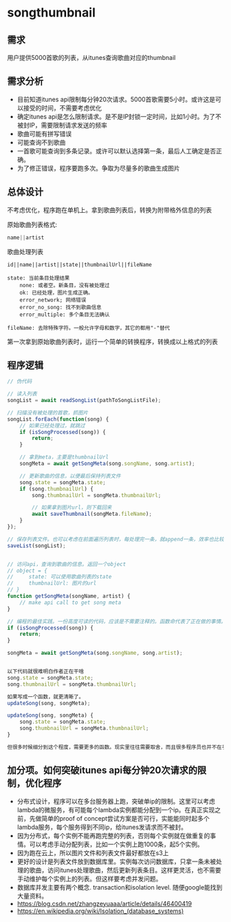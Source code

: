 # songthumbnail

## 需求

用户提供5000首歌的列表，从itunes查询歌曲对应的thumbnail  

## 需求分析

- 目前知道itunes api限制每分钟20次请求。5000首歌需要5小时。或许这是可以接受的时间，不需要考虑优化
- 确定itunes api是怎么限制请求。是不是IP封锁一定时间，比如1小时。为了不被封IP，需要限制请求发送的频率
- 歌曲可能有拼写错误
- 可能查询不到歌曲
- 一首歌可能查询到多条记录。或许可以默认选择第一条，最后人工确定是否正确。
- 为了修正错误，程序要跑多次。争取为尽量多的歌曲生成图片

## 总体设计

不考虑优化，程序跑在单机上。拿到歌曲列表后，转换为附带格外信息的列表

原始歌曲列表格式:

```javascript
name||artist
```

歌曲处理列表

```code
id||name||artist||state||thumbnailUrl||fileName

state: 当前条目处理结果
    none: 或者空。新条目，没有被处理过
    ok: 已经处理，图片生成正确。
    error_network; 网络错误
    error_no_song: 找不到歌曲信息
    error_multiple: 多个条目无法确认

fileName: 去除特殊字符。一般允许字母和数字，其它的都用"-"替代

```

第一次拿到原始歌曲列表时，运行一个简单的转换程序，转换成以上格式的列表

## 程序逻辑

```javascript
// 伪代码

// 读入列表
songList = await readSongList(pathToSongListFile);

// 扫描没有被处理的首歌，抓图片
songList.forEach(function(song) {
    // 如果已经处理过，就跳过
    if (isSongProcessed(song)) {
        return;
    }

    // 拿到meta，主要是thumbnailUrl
    songMeta = await getSongMeta(song.songName, song.artist);

    // 更新歌曲的信息，以便最后保持列表文件
    song.state = songMeta.state;
    if (song.thumbnailUrl) {
        song.thumbnailUrl = songMeta.thumbnailUrl;

        // 如果拿到图片url，则下载回来
        await saveThumbnail(songMeta.fileName);
    }
});

// 保存列表文件。也可以考虑在前面遍历列表时，每处理完一条，就append一条，效率也比较高。
saveList(songList);


// 访问api，查询到歌曲的信息。返回一个object
// object = {
//     state: 可以使用歌曲列表的state
//     thumbnailUrl: 图片的url
// }
function getSongMeta(songName, artist) {
    // make api call to get song meta
}
```

```javascript
// 编程的最佳实践。一份高度可读的代码，应该是不需要注释的。函数命代表了正在做的事情。通过合理的划分函数，可以清晰的描述程序流程。比如以下代码就很清晰的表达了正在做什么事情：  
if (isSongProcessed(song)) {
    return;
}

songMeta = await getSongMeta(song.songName, song.artist);


以下代码就很难明白作者正在干啥
song.state = songMeta.state;
song.thumbnailUrl = songMeta.thumbnailUrl;

如果写成一个函数，就更清晰了。
updateSong(song, songMeta);

updateSong(song, songMeta) {
    song.state = songMeta.state;
    song.thumbnailUrl = songMeta.thumbnailUrl;
}

但很多时候细分到这个程度，需要更多的函数。现实里往往需要取舍，而且很多程序员也并不在乎，领导更不在乎。经常能看到上千行的一个函数。但如果你读一份成熟的代码，往往都是由小函数组成，逻辑清晰。
```

## 加分项。如何突破itunes api每分钟20次请求的限制，优化程序

- 分布式设计，程序可以在多台服务器上跑，突破单ip的限制。这里可以考虑lambda的微服务，有可能每个lambda实例都能分配到一个ip。在真正实现之前，先做简单的proof of concept尝试方案是否可行，实能能同时起多个lambda服务，每个服务得到不同ip，给itunes发请求而不被封。
- 因为分布式，每个实例不能再跑完整的列表，否则每个实例就在做重复的事情。可以考虑手动分配列表，比如一个实例上跑1000条，起5个实例。
- 因为跑在云上，所以图片文件和列表文件最好都放在s3上
- 更好的设计是列表文件放到数据库里。实例每次访问数据库，只拿一条未被处理的歌曲，访问itunes处理歌曲，然后更新列表条目。这样更灵活，也不需要手动维护每个实例上的列表。但这样要考虑并发问题。
- 数据库并发主要有两个概念. transaction和isolation level. 随便google能找到大量资料。
- https://blog.csdn.net/zhangzeyuaaa/article/details/46400419
- https://en.wikipedia.org/wiki/Isolation_(database_systems)

